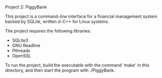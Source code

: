 Project 2: PiggyBank

This project is a command-line interface for a financial management system backed by SQLite, written in C++ for Linux systems.

The project requires the following libraries: 

- SQLite3
- GNU Readline
- Pthreads
- OpenSSL

To run the project, build the executable with the command 'make' in this directory, and then start the program with ./PiggyBank.